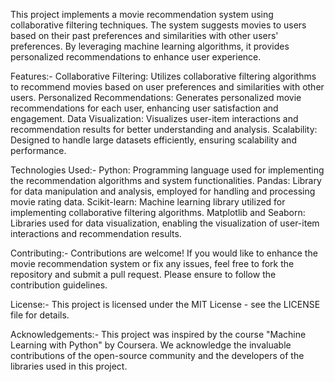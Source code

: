 This project implements a movie recommendation system using collaborative filtering techniques. 
The system suggests movies to users based on their past preferences and similarities with other users' preferences. 
By leveraging machine learning algorithms, it provides personalized recommendations to enhance user experience.

Features:-
Collaborative Filtering: Utilizes collaborative filtering algorithms to recommend movies based on user preferences and similarities with other users.
Personalized Recommendations: Generates personalized movie recommendations for each user, enhancing user satisfaction and engagement.
Data Visualization: Visualizes user-item interactions and recommendation results for better understanding and analysis.
Scalability: Designed to handle large datasets efficiently, ensuring scalability and performance.


Technologies Used:-
Python: Programming language used for implementing the recommendation algorithms and system functionalities.
Pandas: Library for data manipulation and analysis, employed for handling and processing movie rating data.
Scikit-learn: Machine learning library utilized for implementing collaborative filtering algorithms.
Matplotlib and Seaborn: Libraries used for data visualization, enabling the visualization of user-item interactions and recommendation results.


Contributing:-
Contributions are welcome! If you would like to enhance the movie recommendation system or fix any issues, feel free to fork the repository and submit a pull request. Please ensure to follow the contribution guidelines.

License:-
This project is licensed under the MIT License - see the LICENSE file for details.

Acknowledgements:-
This project was inspired by the course "Machine Learning with Python" by Coursera.
We acknowledge the invaluable contributions of the open-source community and the developers of the libraries used in this project.
